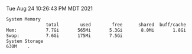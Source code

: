Tue Aug 24 10:26:43 PM MDT 2021
```bash
System Memory
               total        used        free      shared  buff/cache   available
Mem:           7.7Gi       565Mi       5.3Gi       8.0Mi       1.8Gi       6.8Gi
Swap:          7.6Gi       175Mi       7.5Gi
System Storage
630M	.
```
